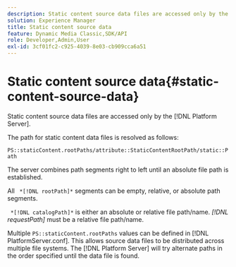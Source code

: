 ```yaml
---
description: Static content source data files are accessed only by the [!DNL Platform Server].
solution: Experience Manager
title: Static content source data
feature: Dynamic Media Classic,SDK/API
role: Developer,Admin,User
exl-id: 3cf01fc2-c925-4039-8e03-cb909cca6a51
---
```

# Static content source data{#static-content-source-data}

Static content source data files are accessed only by the [!DNL Platform Server].

 The path for static content data files is resolved as follows:

`PS::staticContent.rootPaths/attribute::StaticContentRootPath/static::Path`

The server combines path segments right to left until an absolute file path is established.

All ` *[!DNL rootPath]*` segments can be empty, relative, or absolute path segments.

` *[!DNL catalogPath]*` is either an absolute or relative file path/name. *[!DNL requestPath]* must be a relative file path/name.

Multiple `PS::staticContent.rootPaths` values can be defined in [!DNL PlatformServer.conf]. This allows source data files to be distributed across multiple file systems. The [!DNL Platform Server] will try alternate paths in the order specified until the data file is found.
